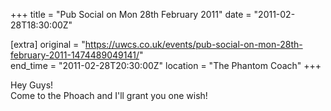 +++
title = "Pub Social on Mon 28th February 2011"
date = "2011-02-28T18:30:00Z"

[extra]
original = "https://uwcs.co.uk/events/pub-social-on-mon-28th-february-2011-1474489049141/"    
end_time = "2011-02-28T20:30:00Z"
location = "The Phantom Coach"
+++

Hey Guys\!  
Come to the Phoach and I'll grant you one wish\!

